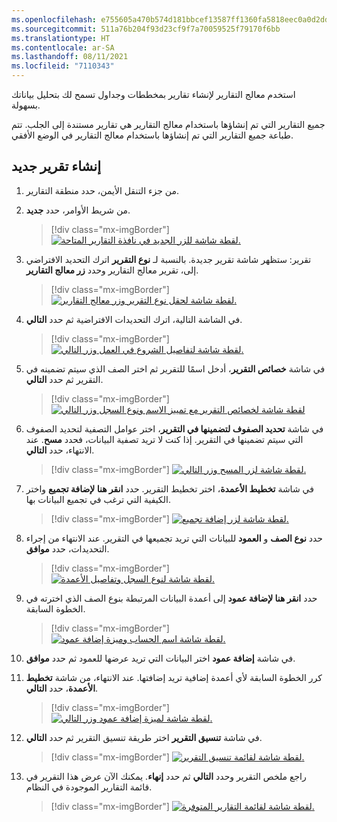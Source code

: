 ```yaml
---
ms.openlocfilehash: e755605a470b574d181bbcef13587ff1360fa5818eec0a0d2dd45e28e2406a2e
ms.sourcegitcommit: 511a76b204f93d23cf9f7a70059525f79170f6bb
ms.translationtype: HT
ms.contentlocale: ar-SA
ms.lasthandoff: 08/11/2021
ms.locfileid: "7110343"
---
```

استخدم معالج التقارير لإنشاء تقارير بمخططات وجداول تسمح لك بتحليل بياناتك بسهولة.

جميع التقارير التي تم إنشاؤها باستخدام معالج التقارير هي تقارير مستندة إلى الجلب. تتم طباعة جميع التقارير التي تم إنشاؤها باستخدام معالج التقارير في الوضع الأفقي.

## <a name="create-a-new-report"></a>إنشاء تقرير جديد

1. من جزء التنقل الأيمن، حدد منطقة التقارير.

1. من شريط الأوامر، حدد **جديد**.

    > [!div class="mx-imgBorder"]
    > [![لقطة شاشة للزر الجديد في نافذة التقارير المتاحة.](../media/5a-report-wizard-available-reports.png)](../media/5a-report-wizard-available-reports.png#lightbox)

1. تقرير: ستظهر شاشة تقرير جديدة. بالنسبة لـ **نوع التقرير** اترك التحديد الافتراضي إلى، تقرير معالج التقارير وحدد **زر معالج التقارير**.

    > [!div class="mx-imgBorder"]
    > [![لقطة شاشة لحقل نوع التقرير وزر معالج التقارير.](../media/5a-report-wizard-new-report.png)](../media/5a-report-wizard-new-report.png#lightbox)

1. في الشاشة التالية، اترك التحديدات الافتراضية ثم حدد **التالي**.

    > [!div class="mx-imgBorder"]
    > [![لقطة شاشة لتفاصيل الشروع في العمل وزر التالي.](../media/5a-report-wizard-get-started.png)](../media/5a-report-wizard-get-started.png#lightbox)

1. في شاشة **‏‫خصائص التقرير‬**، أدخل اسمًا للتقرير ثم اختر الصف الذي سيتم تضمينه في التقرير ثم حدد **التالي**.

    > [!div class="mx-imgBorder"]
    > [![لقطة شاشة لخصائص التقرير مع تمييز الاسم ونوع السجل وزر التالي](../media/5a-report-wizard-report-properties.png)](../media/5a-report-wizard-report-properties.png#lightbox)

1. في شاشة **تحديد الصفوف لتضمينها في التقرير**، اختر عوامل التصفية لتحديد الصفوف التي سيتم تضمينها في التقرير. إذا كنت لا تريد تصفية البيانات، فحدد **مسح**. عند الانتهاء، حدد **التالي**.

    > [!div class="mx-imgBorder"]
    > [![لقطة شاشة لزر المسح وزر التالي.](../media/5a-report-wizard-report-filtering.png)](../media/5a-report-wizard-report-filtering.png#lightbox)

1. في شاشة **تخطيط الأعمدة**، اختر تخطيط التقرير. حدد **‏‫انقر هنا لإضافة تجميع‬** واختر الكيفية التي ترغب في تجميع البيانات بها. 

    > [!div class="mx-imgBorder"]
    > [![لقطة شاشة لزر إضافة تجميع.](../media/5a-report-wizard-report-grouping.png)](../media/5a-report-wizard-report-grouping.png#lightbox)

1. حدد **نوع الصف** و **العمود** للبيانات التي تريد تجميعها في التقرير. عند الانتهاء من إجراء التحديدات، حدد **موافق**.

    > [!div class="mx-imgBorder"]
    > [![لقطة شاشة لنوع السجل وتفاصيل الأعمدة.](../media/5a-report-wizard-report-grouping-menu.png)](../media/5a-report-wizard-report-grouping-menu.png#lightbox)

1. حدد **انقر هنا لإضافة عمود‬** إلى أعمدة البيانات المرتبطة بنوع الصف الذي اخترته في الخطوة السابقة. 

    > [!div class="mx-imgBorder"]
    > [![لقطة شاشة اسم الحساب وميزة إضافة عمود.](../media/5a-report-wizard-report-column-menu.png)](../media/5a-report-wizard-report-column-menu.png#lightbox)

1. في شاشة **إضافة عمود** اختر البيانات التي تريد عرضها للعمود ثم حدد **موافق**.

1. كرر الخطوة السابقة لأي أعمدة إضافية تريد إضافتها. عند الانتهاء، من شاشة **تخطيط الأعمدة**، حدد **التالي**.

    > [!div class="mx-imgBorder"]
    > [![لقطة شاشة لميزة إضافة عمود وزر التالي.](../media/5a-report-wizard-report-column-menu-2.png)](../media/5a-report-wizard-report-column-menu-2.png#lightbox)

1. في شاشة **تنسيق التقرير** اختر طريقة تنسيق التقرير ثم حدد **التالي**.

    > [!div class="mx-imgBorder"]
    > [![لقطة شاشة لقائمة تنسيق التقرير.](../media/5a-report-wizard-format-report.png)](../media/5a-report-wizard-format-report.png#lightbox)

1. راجع ملخص التقرير وحدد **التالي** ثم حدد **إنهاء**. يمكنك الآن عرض هذا التقرير في قائمة التقارير الموجودة في النظام.

    > [!div class="mx-imgBorder"]
    > [![لقطة شاشة لقائمة التقارير المتوفرة.](../media/5a-report-wizard-finish.png)](../media/5a-report-wizard-finish.png#lightbox)